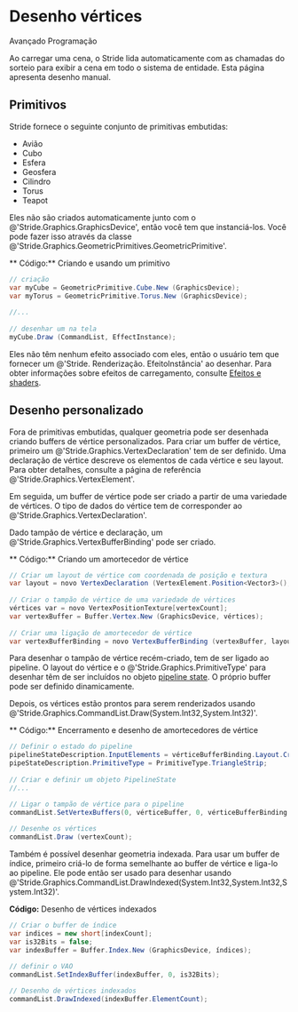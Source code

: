 # Desenho vértices

<span class="badge text-bg-primary">Avançado</span>
<span class="badge text-bg-success">Programação</span>

Ao carregar uma cena, o Stride lida automaticamente com as chamadas do sorteio para exibir a cena em todo o sistema de entidade. Esta página apresenta desenho manual.

## Primitivos

Stride fornece o seguinte conjunto de primitivas embutidas:

- Avião
- Cubo
- Esfera
- Geosfera
- Cilindro
- Torus
- Teapot

Eles não são criados automaticamente junto com o @'Stride.Graphics.GraphicsDevice', então você tem que instanciá-los. Você pode fazer isso através da classe @'Stride.Graphics.GeometricPrimitives.GeometricPrimitive'.

** Código:** Criando e usando um primitivo

```cs
// criação
var myCube = GeometricPrimitive.Cube.New (GraphicsDevice);
var myTorus = GeometricPrimitive.Torus.New (GraphicsDevice);
 
//...
 
// desenhar um na tela
myCube.Draw (CommandList, EffectInstance);
```

Eles não têm nenhum efeito associado com eles, então o usuário tem que fornecer um @'Stride. Renderização. EfeitoInstância' ao desenhar. Para obter informações sobre efeitos de carregamento, consulte [Efeitos e shaders](../effects-and-shaders/index.md).

## Desenho personalizado

Fora de primitivas embutidas, qualquer geometria pode ser desenhada criando buffers de vértice personalizados. Para criar um buffer de vértice, primeiro um @'Stride.Graphics.VertexDeclaration' tem de ser definido. Uma declaração de vértice descreve os elementos de cada vértice e seu layout.
Para obter detalhes, consulte a página de referência @'Stride.Graphics.VertexElement'.

Em seguida, um buffer de vértice pode ser criado a partir de uma variedade de vértices. O tipo de dados do vértice tem de corresponder ao @'Stride.Graphics.VertexDeclaration'.

Dado tampão de vértice e declaração, um @'Stride.Graphics.VertexBufferBinding' pode ser criado.

** Código:** Criando um amortecedor de vértice

```cs
// Criar um layout de vértice com coordenada de posição e textura
var layout = novo VertexDeclaration (VertexElement.Position<Vector3>(), VertexElement.TextureCoordinate<Vector2>()); 
 
// Criar o tampão de vértice de uma variedade de vértices
vértices var = novo VertexPositionTexture[vertexCount];
var vertexBuffer = Buffer.Vertex.New (GraphicsDevice, vértices);
 
// Criar uma ligação de amortecedor de vértice
var vertexBufferBinding = novo VertexBufferBinding (vertexBuffer, layout, vérticeCount);
```

Para desenhar o tampão de vértice recém-criado, tem de ser ligado ao pipeline. O layout do vértice e o @'Stride.Graphics.PrimitiveType' para desenhar têm de ser incluídos no objeto [pipeline state](pipeline-state.md). O próprio buffer pode ser definido dinamicamente.

Depois, os vértices estão prontos para serem renderizados usando @'Stride.Graphics.CommandList.Draw(System.Int32,System.Int32)'.

** Código:** Encerramento e desenho de amortecedores de vértice

```cs
// Definir o estado do pipeline
pipelineStateDescription.InputElements = vérticeBufferBinding.Layout.CreateInputElements();
pipeStateDescription.PrimitiveType = PrimitiveType.TriangleStrip;
 
// Criar e definir um objeto PipelineState
//...

// Ligar o tampão de vértice para o pipeline
commandList.SetVertexBuffers(0, vérticeBuffer, 0, vérticeBufferBinding.Stride);
 
// Desenhe os vértices
commandList.Draw (vertexCount);
```

Também é possível desenhar geometria indexada. Para usar um buffer de índice, primeiro criá-lo de forma semelhante ao buffer de vértice e liga-lo ao pipeline.
Ele pode então ser usado para desenhar usando @'Stride.Graphics.CommandList.DrawIndexed(System.Int32,System.Int32,System.Int32)'.

**Código:** Desenho de vértices indexados

```cs
// Criar o buffer de índice
var indices = new short[indexCount];
var is32Bits = false;
var indexBuffer = Buffer.Index.New (GraphicsDevice, índices);
 
// definir o VAO
commandList.SetIndexBuffer(indexBuffer, 0, is32Bits);

// Desenho de vértices indexados
commandList.DrawIndexed(indexBuffer.ElementCount);
```

